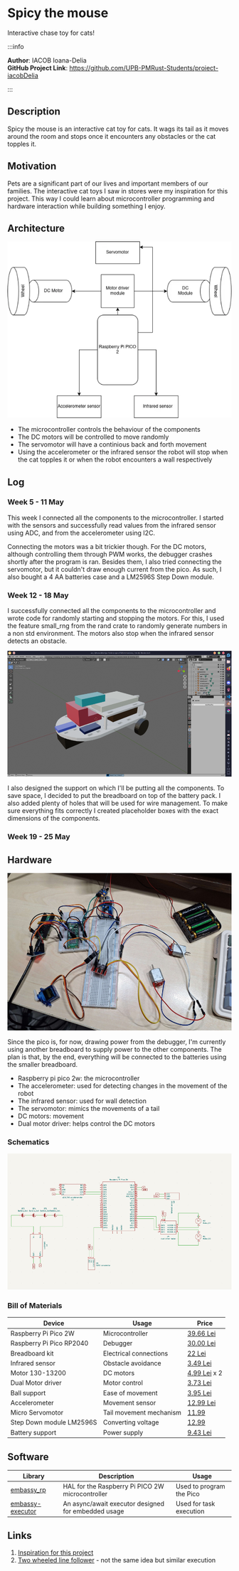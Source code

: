# Spicy the mouse
Interactive chase toy for cats!

:::info 

**Author**: IACOB Ioana-Delia \
**GitHub Project Link**: https://github.com/UPB-PMRust-Students/proiect-iacobDelia

:::

## Description

Spicy the mouse is an interactive cat toy for cats. It wags its tail as it moves around the room and stops once it encounters any obstacles or the cat topples it.

## Motivation

Pets are a significant part of our lives and important members of our families. The interactive cat toys I saw in stores were my inspiration for this project. This way I could learn about microcontroller programming and hardware interaction while building something I enjoy.

## Architecture 

![diagram](Spicy_the_mouse_diagram.webp "Diagram")

* The microcontroller controls the behaviour of the components
* The DC motors will be controlled to move randomly
* The servomotor will have a continious back and forth movement
* Using the accelerometer or the infrared sensor the robot will stop when the cat topples it or when the robot encounters a wall respectively

## Log

<!-- write your progress here every week -->

### Week 5 - 11 May
This week I connected all the components to the microcontroller. I started with the sensors and successfully read values from the infrared sensor using ADC, and from the accelerometer using I2C.

Connecting the motors was a bit trickier though. For the DC motors, although controlling them through PWM works, the debugger crashes shortly after the program is ran. Besides them, I also tried connecting the servomotor, but it couldn't draw enough current from the pico. As such, I also bought a 4 AA batteries case and a LM2596S Step Down module.
### Week 12 - 18 May
I successfully connected all the components to the microcontroller and wrote code for randomly starting and stopping the motors. For this, I used the feature small_rng from the rand crate to randomly generate numbers in a non std environment. The motors also stop when the infrared sensor detects an obstacle.

![3d](3d.webp "3d")

I also designed the support on which I'll be putting all the components. To save space, I decided to put the breadboard on top of the battery pack. I also added plenty of holes that will be used for wire management. To make sure everything fits correctly I created placeholder boxes with the exact dimensions of the components.
### Week 19 - 25 May

## Hardware

![hardware](hardware.webp "Hardware")

Since the pico is, for now, drawing power from the debugger, I'm currently using another breadboard to supply power to the other components. The plan is that, by the end, everything will be connected to the batteries using the smaller breadboard.

* Raspberry pi pico 2w: the microcontroller
* The accelerometer: used for detecting changes in the movement of the robot
* The infrared sensor: used for wall detection
* The servomotor: mimics the movements of a tail
* DC motors: movement
* Dual motor driver: helps control the DC motors

### Schematics

![diagram](schematic.webp "schematic")

### Bill of Materials

<!-- Fill out this table with all the hardware components that you might need.

The format is 
```
| [Device](link://to/device) | This is used ... | [price](link://to/store) |

```

-->

| Device    | Usage     | Price |
|-----------|-----------|-------|
| Raspberry Pi Pico 2W | Microcontroller | [39.66 Lei](https://www.optimusdigital.ro/ro/placi-raspberry-pi/13327-raspberry-pi-pico-2-w.html) |
| Raspberry Pi Pico RP2040 | Debugger | [30.00 Lei](https://www.emag.ro/microcontroller-raspberry-pi-rp2040-pico/pd/DKQQWNMBM/) |
| Breadboard kit | Electrical connections | [22 Lei](https://www.optimusdigital.ro/ro/kituri/2222-kit-breadboard-hq-830-p.html?search_query=Kit+Breadboard+HQ830+cu+Fire+%C8%99i+Sursa)|
| Infrared sensor | Obstacle avoidance | [3.49 Lei](https://www.optimusdigital.ro/ro/senzori-senzori-optici/4514-senzor-infrarosu-de-obstacole.html?search_query=+Modul+Senzor+Infrarosu+de+Obstacole+&results=6)|
| Motor 130-13200 | DC motors | [4.99 Lei](https://www.optimusdigital.ro/ro/motoare-motoare-fara-reductor/361-motor-130-13200.html?search_query=motor+dc&results=612) x 2|
| Dual Motor driver | Motor control | [3.73 Lei](https://www.optimusdigital.ro/ro/drivere-de-motoare-cu-perii/1514-modul-driver-de-motoare-dual-in-miniatura-10-v-15-a.html?search_query=Modul+Driver+de+Motoare+Dual+in+Miniatura&results=1)|
| Ball support | Ease of movement | [3.95 Lei](https://www.optimusdigital.ro/ro/mecanica-suporturi-cu-bila/74-ball-caster.html?search_query=Suport+cu+Bila+&results=118)|
| Accelerometer | Movement sensor | [12.99 Lei](https://www.optimusdigital.ro/ro/senzori-senzori-inertiali/97-modul-accelerometru-cu-3-axe-adxl345.html?search_query=Modul+Accelerometru+cu+3+axe+ADXL345&results=2)|
| Micro Servomotor | Tail movement mechanism | [11.99](https://www.optimusdigital.ro/ro/motoare-servomotoare/2261-micro-servo-motor-sg90-180.html) |
| Step Down module LM2596S | Converting voltage | [12.99](https://www.optimusdigital.ro/ro/surse-coboratoare-reglabile/1108-modul-dc-dc-step-down-lm2596hv.html)|
| Battery support | Power supply | [9.43 Lei](https://www.optimusdigital.ro/ro/suporturi-de-baterii/2806-suport-baterii-4-x-r6.html)|



## Software

| Library | Description | Usage |
|---------|-------------|-------|
| [embassy_rp](https://docs.embassy.dev/embassy-rp/git/rp2040/index.html) | HAL for the Raspberry Pi PICO 2W microcontroller | Used to program the Pico |
| [embassy-executor](https://crates.io/crates/embassy-executor) | An async/await executor designed for embedded usage | Used for task execution |


## Links

<!-- Add a few links that inspired you and that you think you will use for your project -->

1. [Inspiration for this project](https://www.youtube.com/watch?v=CJwI9GmFXds)
2. [Two wheeled line follower](https://www.ijert.org/research/pid-controller-based-line-following-and-obstacle-avoidance-two-wheeled-robot-IJERTCONV7IS02026.pdf) - not the same idea but similar execution
